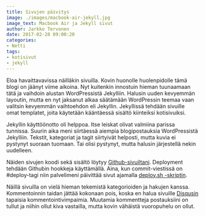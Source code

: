 ```yaml
---
title: Sivujen päivitys
image: ./images/macbook-air-jekyll.jpg
image_text: Macbook Air ja Jekyll sivut
author: Jarkko Tervonen
date: 2017-02-28 09:00:20
categories:
- Netti
tags:
- kotisivut
- jekyll
---
```

Eloa havaittavavissa näilläkin sivuilla. Kovin huonolle huolenpidolle tämä blogi on jäänyt viime aikoina. Nyt kuitenkin innostuin hieman tuunaamaan tätä ja vaihdoin alustan WordPressistä Jekylliin. Halusin uuden kevyemmän layoutin, mutta en nyt jaksanut alkaa säätämään WordPressin teemaa vaan valitsin kevyemmän vaihtoehdon eli Jekyllin. Jekyllissä tehdään sivuille omat templatet, joita käytetään kääntäessä sisältö kiinteiksi kotisivuiksi.

Jekyllin käyttöönotto oli helppoa. Itse leiskat olivat valmiina parissa tunnissa. Suurin aika meni siirtäessä aiempia blogipostauksia WordPressistä Jekylliin. Tekstit, kategoriat ja tagit siirtyivät helposti, mutta kuvia ei pystynyt suoraan tuomaan. Tai olisi pystynyt, mutta halusin järjestellä nekin uudelleen.

Näiden sivujen koodi sekä sisältö löytyy [Github-sivuiltani](https://github.com/jtervone/jarkkotervonencom). Deployment tehdään Githubin hookkeja käyttämällä. Aina, kun commit-viestissä on #deploy-tagi niin palvelimeni päivittää sivut ajamalla [deploy.sh -skriptin](https://github.com/jtervone/jarkkotervonencom/blob/master/deploy.sh).

Näillä sivuilla on vielä hieman tekemistä kategorioiden ja hakujen kanssa. Kommentoinnin taidan jättää kokonaan pois, koska en halua sivuille [Disqusin](https://disqus.com/) tapaisia kommentointivimpaimia. Muutamia kommentteja postauksiini on tullut ja niihin ollut kiva vastailla, mutta kovin vähäistä vuoropuhelu on ollut.
